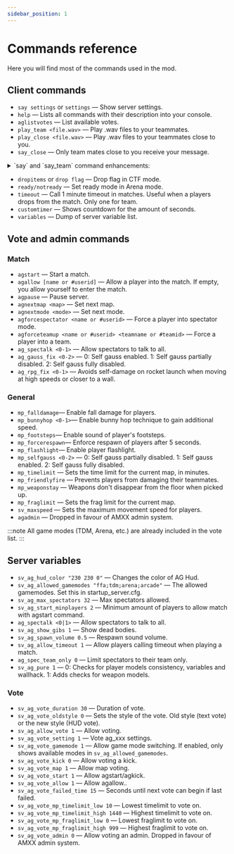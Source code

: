```yaml
---
sidebar_position: 1
---
```


# Commands reference

Here you will find most of the commands used in the mod.

## Client commands

* <Badge type='new'/> `say settings` or `settings` — Show server settings.
* `help` — Lists all commands with their description into your console.
* `aglistvotes` — List available votes.
* `play_team <file.wav>` — Play .wav files to your teammates.
* `play_close <file.wav>` — Play .wav files to your teammates close to you.
* `say_close` — Only team mates close to you receive your message.
<details>
  <summary>`say` and `say_team` command enhancements:</summary>

  The chat allows you to use placeholder codes like `%H` or `%A` that will be replaced with your current health and armour.
  * `%H` — Health
  * `%A` — Armour
  * `%L` — Location
  * `%W` — Weapon
  * `%Q` — Ammo. If weapon is a MP5 and has M203 ammo, it would look like this: `Carrying MP5 with 50/255/10`
  * `%P` — Long jump status. Output: Yes/No
  * `%D` — Death location
  * `%S` — Score
  * `%F` — Flag status. Carrying: `I'm carrying <red> flag.` Not carrying: `I'm carrying <> flag`
</details>

* `dropitems` or `drop flag` — Drop flag in CTF mode.
* `ready/notready` — Set ready mode in Arena mode.
* <Badge type='planned'/> `timeout` — Call 1 minute timeout in matches. Useful when a players drops from the match. Only one for team.
* <Badge type='planned'/> `customtimer` — Shows countdown for the amount of seconds.
* <Badge type='planned'/> `variables` — Dump of server variable list.

## Vote and admin commands

### Match

* `agstart` — Start a match.
* `agallow [name or #userid]` — Allow a player into the match. If empty, you allow yourself to enter the match.
* `agpause` — Pause server.
* `agnextmap <map>`  — Set next map.
* `agnextmode <mode>` — Set next mode.
* `agforcespectator <name or #userid>` — Force a player into spectator mode.
* `agforceteamup <name or #userid> <teamname or #teamid>` — Force a player into a team.
* `ag_spectalk <0-1>` — Allow spectators to talk to all.
* `ag_gauss_fix <0-2>` — 0: Self gauss enabled. 1: Self gauss partially disabled. 2: Self gauss fully disabled.
* `ag_rpg_fix <0-1>` — Avoids self-damage on rocket launch when moving at high speeds or closer to a wall.

### General

* <Badge type='new'/> `mp_falldamage`— Enable fall damage for players.
* <Badge type='new'/> `mp_bunnyhop <0-1>`— Enable bunny hop technique to gain additional speed.
* <Badge type='new'/> `mp_footsteps`— Enable sound of player's footsteps.
* <Badge type='new'/> `mp_forcerespawn`— Enforce respawn of players after 5 seconds. 
* <Badge type='new'/> `mp_flashlight`— Enable player flashlight.
* <Badge type='new'/> `mp_selfgauss <0-2>` — 0: Self gauss partially disabled. 1: Self gauss enabled. 2: Self gauss fully disabled.
* `mp_timelimit` — Sets the time limit for the current map, in minutes.
* `mp_friendlyfire` — Prevents players from damaging their teammates.
* `mp_weaponstay` — Weapons don't disappear from the floor when picked up.
* `mp_fraglimit` — Sets the frag limit for the current map.
* `sv_maxspeed` — Sets the maximum movement speed for players.
* <Badge type='deprecated'/> `agadmin` — Dropped in favour of AMXX admin system.

:::note
All game modes (TDM, Arena, etc.) are already included in the vote list.
:::

## Server variables

* <Badge type='new'/> `sv_ag_hud_color "230 230 0"` — Changes the color of AG Hud.
* `sv_ag_allowed_gamemodes "ffa;tdm;arena;arcade"` — The allowed gamemodes. Set this in startup_server.cfg.
* `sv_ag_max_spectators 32` — Max spectators allowed.
* `sv_ag_start_minplayers 2` — Minimum amount of players to allow match with agstart command.
* `ag_spectalk <0|1>` — Allow spectators to talk to all.
* <Badge type='planned'/> `sv_ag_show_gibs 1` — Show dead bodies.
* <Badge type='planned'/> `sv_ag_spawn_volume 0.5` — Respawn sound volume.
* <Badge type='planned'/> `sv_ag_allow_timeout 1` — Allow players calling timeout when playing a match.
* <Badge type='planned'/> `ag_spec_team_only 0` — Limit spectators to their team only.
* <Badge type='deprecated'/> `sv_ag_pure 1` — 0: Checks for player models consistency, variables and wallhack. 1: Adds checks for weapon models.

### Vote

* <Badge type='new'/> `sv_ag_vote_duration 30` — Duration of vote.
* <Badge type='new'/> `sv_ag_vote_oldstyle 0` — Sets the style of the vote. Old style (text vote) or the new style (HUD vote).
* `sv_ag_allow_vote 1` — Allow voting.
* `sv_ag_vote_setting 1` — Vote ag_xxx settings.
* `sv_ag_vote_gamemode 1` — Allow game mode switching. If enabled, only shows available modes in `sv_ag_allowed_gamemodes`.
* `sv_ag_vote_kick 0` — Allow voting a kick.
* `sv_ag_vote_map 1` — Allow map voting.
* `sv_ag_vote_start 1` — Allow agstart/agkick.
* `sv_ag_vote_allow 1` — Allow agallow..
* `sv_ag_vote_failed_time 15` — Seconds until next vote can begin if last failed.
* `sv_ag_vote_mp_timelimit_low 10` — Lowest timelimit to vote on.
* `sv_ag_vote_mp_timelimit_high 1440` — Highest timelimit to vote on.
* `sv_ag_vote_mp_fraglimit_low 0` — Lowest fraglimit to vote on.
* `sv_ag_vote_mp_fraglimit_high 999` — Highest fraglimit to vote on.
* <Badge type='deprecated'/> `sv_ag_vote_admin 0` — Allow voting an admin. Dropped in favour of AMXX admin system.
